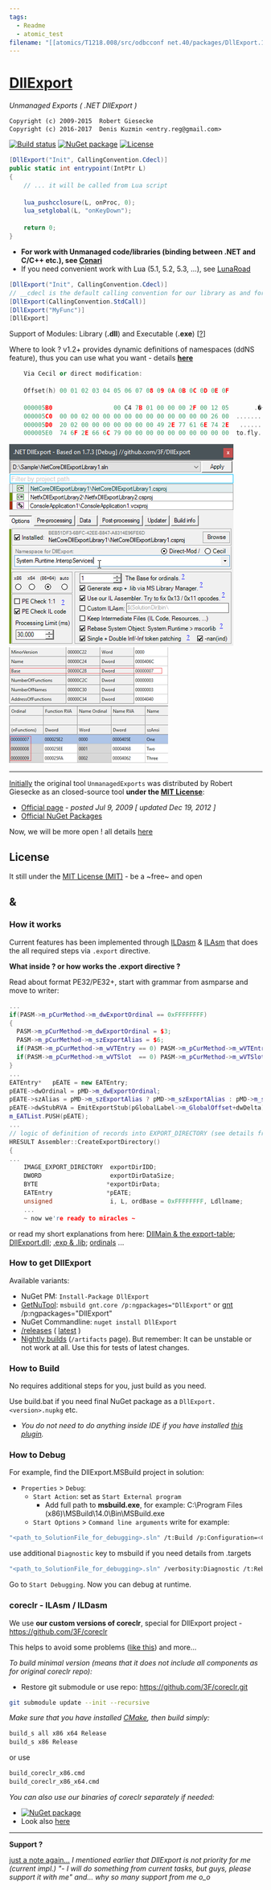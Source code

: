 ```yaml
---
tags:
  - Readme
  - atomic_test
filename: "[[atomics/T1218.008/src/odbcconf net.40/packages/DllExport.1.5.2/Readme|[DllExport](https://github.com/3F/DllExport)]]"
---
```


# [DllExport](https://github.com/3F/DllExport)

*Unmanaged Exports ( .NET DllExport )*

```
Copyright (c) 2009-2015  Robert Giesecke
Copyright (c) 2016-2017  Denis Kuzmin <entry.reg@gmail.com>
```

[![Build status](https://ci.appveyor.com/api/projects/status/yh1pnuhaqk8h334h/branch/master?svg=true)](https://ci.appveyor.com/project/3Fs/dllexport/branch/master)
[![NuGet package](https://img.shields.io/nuget/v/DllExport.svg)](https://www.nuget.org/packages/DllExport/) 
[![License](https://img.shields.io/badge/License-MIT-74A5C2.svg)](https://github.com/3F/DllExport/blob/master/LICENSE)


```csharp
[DllExport("Init", CallingConvention.Cdecl)]
public static int entrypoint(IntPtr L)
{
    // ... it will be called from Lua script

    lua_pushcclosure(L, onProc, 0);
    lua_setglobal(L, "onKeyDown");

    return 0;
}
```

* **For work with Unmanaged code/libraries (binding between .NET and C/C++ etc.), see [Conari](https://github.com/3F/Conari)**
* If you need convenient work with Lua (5.1, 5.2, 5.3, ...), see [LunaRoad](https://github.com/3F/LunaRoad)

```csharp
[DllExport("Init", CallingConvention.Cdecl)]
// __cdecl is the default calling convention for our library as and for C and C++ programs
[DllExport(CallingConvention.StdCall)]
[DllExport("MyFunc")]
[DllExport]
```

Support of Modules: Library (**.dll**) and Executable (**.exe**) [[?](https://github.com/3F/DllExport/issues/18)]


Where to look ? v1.2+ provides dynamic definitions of namespaces (ddNS feature), thus you can use what you want - details **[here](https://github.com/3F/DllExport/issues/2)**

```cpp
    Via Cecil or direct modification:

    Offset(h) 00 01 02 03 04 05 06 07 08 09 0A 0B 0C 0D 0E 0F

    000005B0                 00 C4 7B 01 00 00 00 2F 00 12 05       .�{..../...
    000005C0  00 00 02 00 00 00 00 00 00 00 00 00 00 00 26 00  ..............&.
    000005D0  20 02 00 00 00 00 00 00 00 49 2E 77 61 6E 74 2E   ........I.want.   <<<-
    000005E0  74 6F 2E 66 6C 79 00 00 00 00 00 00 00 00 00 00  to.fly..........  <<<-
```

[![](https://raw.githubusercontent.com/3F/DllExport/master/Resources/img/DllExport.png)](#)
[![](https://raw.githubusercontent.com/3F/DllExport/master/Resources/img/DllExport_ordinals.png)](https://github.com/3F/DllExport/issues/11#issuecomment-250907940)

----


[Initially](https://github.com/3F/DllExport/issues/3) the original tool `UnmanagedExports` was distributed by Robert Giesecke as an closed-source tool **under the [MIT License](https://opensource.org/licenses/mit-license.php)**:

* [Official page](https://sites.google.com/site/robertgiesecke/Home/uploads/unmanagedexports) - *posted Jul 9, 2009 [ updated Dec 19, 2012 ]*
* [Official NuGet Packages](https://www.nuget.org/packages/UnmanagedExports) 

Now, we will be more open ! all details [here](https://github.com/3F/DllExport/issues/3)

## License

It still under the [MIT License (MIT)](https://github.com/3F/DllExport/blob/master/LICENSE) - be a ~free~ and open

## &

### How it works

Current features has been implemented through [ILDasm](https://github.com/3F/coreclr/tree/master/src/ildasm) & [ILAsm](https://github.com/3F/coreclr/tree/master/src/ilasm) that does the all required steps via `.export` directive.

**What inside ? or how works the .export directive ?**

Read about format PE32/PE32+, start with grammar from asmparse and move to writer:

```cpp
...
if(PASM->m_pCurMethod->m_dwExportOrdinal == 0xFFFFFFFF)
{
  PASM->m_pCurMethod->m_dwExportOrdinal = $3;
  PASM->m_pCurMethod->m_szExportAlias = $6;
  if(PASM->m_pCurMethod->m_wVTEntry == 0) PASM->m_pCurMethod->m_wVTEntry = 1;
  if(PASM->m_pCurMethod->m_wVTSlot  == 0) PASM->m_pCurMethod->m_wVTSlot = $3 + 0x8000;
}
...
EATEntry*   pEATE = new EATEntry;
pEATE->dwOrdinal = pMD->m_dwExportOrdinal;
pEATE->szAlias = pMD->m_szExportAlias ? pMD->m_szExportAlias : pMD->m_szName;
pEATE->dwStubRVA = EmitExportStub(pGlobalLabel->m_GlobalOffset+dwDelta);
m_EATList.PUSH(pEATE);
...
// logic of definition of records into EXPORT_DIRECTORY (see details from PE format)
HRESULT Assembler::CreateExportDirectory()  
{
...
    IMAGE_EXPORT_DIRECTORY  exportDirIDD;
    DWORD                   exportDirDataSize;
    BYTE                   *exportDirData;
    EATEntry               *pEATE;
    unsigned                i, L, ordBase = 0xFFFFFFFF, Ldllname;
    ...
    ~ now we're ready to miracles ~
```

or read my short explanations from here: [DllMain & the export-table](https://github.com/3F/DllExport/issues/5#issuecomment-240697109); [DllExport.dll](https://github.com/3F/DllExport/issues/28#issuecomment-281957212); [.exp & .lib](https://github.com/3F/DllExport/issues/9#issuecomment-246189220); [ordinals](https://github.com/3F/DllExport/issues/8#issuecomment-245228065) ...

### How to get DllExport

Available variants:

* NuGet PM: `Install-Package DllExport`
* [GetNuTool](https://github.com/3F/GetNuTool): `msbuild gnt.core /p:ngpackages="DllExport"` or [gnt](https://github.com/3F/GetNuTool/releases/download/v1.5/gnt.bat) /p:ngpackages="DllExport"
* NuGet Commandline: `nuget install DllExport`
* [/releases](https://github.com/3F/DllExport/releases) ( [latest](https://github.com/3F/DllExport/releases/latest) )
* [Nightly builds](https://ci.appveyor.com/project/3Fs/dllexport/history) (`/artifacts` page). But remember: It can be unstable or not work at all. Use this for tests of latest changes.

### How to Build

No requires additional steps for you, just build as you need.

Use build.bat if you need final NuGet package as a `DllExport.<version>.nupkg` etc.
* *You do not need to do anything inside IDE if you have installed [this plugin](https://visualstudiogallery.msdn.microsoft.com/0d1dbfd7-ed8a-40af-ae39-281bfeca2334/).*


### How to Debug

For example, find the DllExport.MSBuild project in solution:

* `Properties` > `Debug`:
    * `Start Action`: set as `Start External program`
        * Add full path to **msbuild.exe**, for example: C:\Program Files (x86)\MSBuild\14.0\Bin\MSBuild.exe
    * `Start Options` > `Command line arguments` write for example:

```bash
"<path_to_SolutionFile_for_debugging>.sln" /t:Build /p:Configuration=<Configuration>
```

use additional `Diagnostic` key to msbuild if you need details from .targets
```bash
"<path_to_SolutionFile_for_debugging>.sln" /verbosity:Diagnostic /t:Rebuild /p:Configuration=<Configuration>
```

Go to `Start Debugging`. Now you can debug at runtime.

### coreclr - ILAsm / ILDasm

We use **our custom versions of coreclr**, special for DllExport project - https://github.com/3F/coreclr

This helps to avoid some problems ([like this](https://github.com/3F/DllExport/issues/17)) and more...

*To build minimal version (means that it does not include all components as for original coreclr repo):*

* Restore git submodule or use repo: https://github.com/3F/coreclr.git

```bash
git submodule update --init --recursive
```

*Make sure that you have installed [CMake](https://cmake.org/download/), then build simply:*

```bash
build_s all x86 x64 Release
build_s x86 Release
```

or use
```bash
build_coreclr_x86.cmd
build_coreclr_x86_x64.cmd
```

*You can also use our binaries of coreclr separately if needed:*

* [![NuGet package](https://img.shields.io/nuget/v/ILAsm.svg)](https://www.nuget.org/packages/ILAsm/)
* Look also [here](https://github.com/3F/coreclr/issues/1)

-------------

**Support ?**

[just a note again...](https://plus.google.com/101239554716569212042/posts/6yP64gDyum1)
*I mentioned earlier that DllExport is not priority for me (current impl.) "- I will do something from current tasks, but guys, please support it with me" and... why so many support from me o_o*